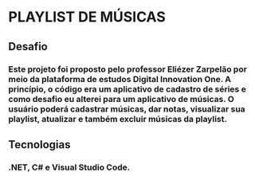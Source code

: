# PLAYLIST DE MÚSICAS

## Desafio

### Este projeto foi proposto pelo professor Eliézer Zarpelão por meio da plataforma de estudos Digital Innovation One. A princípio, o código era um aplicativo de cadastro de séries e como desafio eu alterei para um aplicativo de músicas. O usuário poderá cadastrar músicas, dar notas, visualizar sua playlist, atualizar e também excluir músicas da playlist. 

## Tecnologias 

### .NET, C# e Visual Studio Code.
